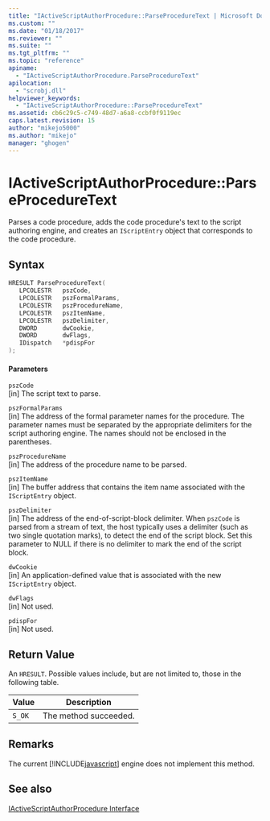 ```yaml
---
title: "IActiveScriptAuthorProcedure::ParseProcedureText | Microsoft Docs"
ms.custom: ""
ms.date: "01/18/2017"
ms.reviewer: ""
ms.suite: ""
ms.tgt_pltfrm: ""
ms.topic: "reference"
apiname: 
  - "IActiveScriptAuthorProcedure.ParseProcedureText"
apilocation: 
  - "scrobj.dll"
helpviewer_keywords: 
  - "IActiveScriptAuthorProcedure::ParseProcedureText"
ms.assetid: cb6c29c5-c749-48d7-a6a8-ccbf0f9119ec
caps.latest.revision: 15
author: "mikejo5000"
ms.author: "mikejo"
manager: "ghogen"
---
```

# IActiveScriptAuthorProcedure::ParseProcedureText
Parses a code procedure, adds the code procedure's text to the script authoring engine, and creates an `IScriptEntry` object that corresponds to the code procedure.  
  
## Syntax  
  
```cpp
HRESULT ParseProcedureText(  
   LPCOLESTR   pszCode,  
   LPCOLESTR   pszFormalParams,  
   LPCOLESTR   pszProcedureName,  
   LPCOLESTR   pszItemName,  
   LPCOLESTR   pszDelimiter,  
   DWORD       dwCookie,  
   DWORD       dwFlags,  
   IDispatch   *pdispFor  
);  
```  
  
#### Parameters  
 `pszCode`  
 [in] The script text to parse.  
  
 `pszFormalParams`  
 [in] The address of the formal parameter names for the procedure. The parameter names must be separated by the appropriate delimiters for the script authoring engine. The names should not be enclosed in the parentheses.  
  
 `pszProcedureName`  
 [in] The address of the procedure name to be parsed.  
  
 `pszItemName`  
 [in] The buffer address that contains the item name associated with the `IScriptEntry` object.  
  
 `pszDelimiter`  
 [in] The address of the end-of-script-block delimiter. When `pszCode` is parsed from a stream of text, the host typically uses a delimiter (such as two single quotation marks), to detect the end of the script block. Set this parameter to NULL if there is no delimiter to mark the end of the script block.  
  
 `dwCookie`  
 [in] An application-defined value that is associated with the new `IScriptEntry` object.  
  
 `dwFlags`  
 [in] Not used.  
  
 `pdispFor`  
 [in] Not used.  
  
## Return Value  
 An `HRESULT`. Possible values include, but are not limited to, those in the following table.  
  
|Value|Description|  
|-----------|-----------------|  
|`S_OK`|The method succeeded.|  
  
## Remarks  
 The current [!INCLUDE[javascript](../../javascript/includes/javascript-md.md)] engine does not implement this method.  
  
## See also  
 [IActiveScriptAuthorProcedure Interface](../../winscript/reference/iactivescriptauthorprocedure-interface.md)